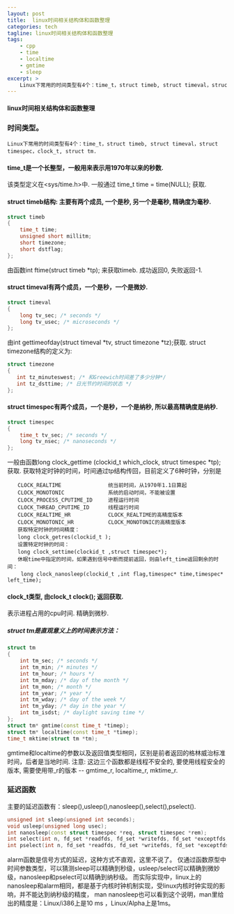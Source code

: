 ```yaml
---
layout: post
title:  linux时间相关结构体和函数整理
categories: tech
tagline: linux时间相关结构体和函数整理
tags:
    - cpp
    - time
    - localtime
    - gmtime
    - sleep
excerpt: >
    Linux下常用的时间类型有4个：time_t，struct timeb, struct timeval，struct timespec，clock_t, struct tm.
---
```


#### linux时间相关结构体和函数整理
### 时间类型。
    Linux下常用的时间类型有4个：time_t，struct timeb, struct timeval，struct timespec，clock_t, struct tm.

#### time_t是一个长整型，一般用来表示用1970年以来的秒数.

该类型定义在<sys/time.h>中.
一般通过 time_t time = time(NULL); 获取.

#### struct timeb结构: 主要有两个成员, 一个是秒, 另一个是毫秒, 精确度为毫秒.
```cpp
struct timeb
{
    time_t time;
    unsigned short millitm;
    short timezone;
    short dstflag;
};
```

由函数int ftime(struct timeb *tp); 来获取timeb.
成功返回0, 失败返回-1.

#### struct timeval有两个成员，一个是秒，一个是微妙.
```cpp
struct timeval 
{
    long tv_sec; /* seconds */
    long tv_usec; /* microseconds */
};
```
由int gettimeofday(struct timeval *tv, struct timezone *tz);获取.
struct timezone结构的定义为:
```cpp
struct timezone
{
   int tz_minuteswest; /* 和Greewich时间差了多少分钟*/
   int tz_dsttime; /* 日光节约时间的状态 */
};
```

####  struct timespec有两个成员，一个是秒，一个是纳秒, 所以最高精确度是纳秒.
```cpp
struct timespec
{
    time_t tv_sec; /* seconds */
    long tv_nsec; /* nanoseconds */
};
```
一般由函数long clock_gettime (clockid_t which_clock, struct timespec *tp); 获取.
获取特定时钟的时间，时间通过tp结构传回，目前定义了6种时钟，分别是
```
　　CLOCK_REALTIME               统当前时间，从1970年1.1日算起
　　CLOCK_MONOTONIC              系统的启动时间，不能被设置
　　CLOCK_PROCESS_CPUTIME_ID     进程运行时间
　　CLOCK_THREAD_CPUTIME_ID      线程运行时间
　　CLOCK_REALTIME_HR            CLOCK_REALTIME的高精度版本
　　CLOCK_MONOTONIC_HR           CLOCK_MONOTONIC的高精度版本
　　获取特定时钟的时间精度：
　　long clock_getres(clockid_t );
　　设置特定时钟的时间：
　　long clock_settime(clockid_t ,struct timespec*);
　　休眠time中指定的时间，如果遇到信号中断而提前返回，则由left_time返回剩余的时间：
　　 long clock_nanosleep(clockid_t ,int flag,timespec* time,timespec* left_time);
```
#### clock_t类型, 由clock_t clock(); 返回获取.

表示进程占用的cpu时间. 精确到微秒.

##### struct tm是直观意义上的时间表示方法：
```cpp
struct tm 
{
    int tm_sec; /* seconds */
    int tm_min; /* minutes */
    int tm_hour; /* hours */
    int tm_mday; /* day of the month */
    int tm_mon; /* month */
    int tm_year; /* year */
    int tm_wday; /* day of the week */
    int tm_yday; /* day in the year */
    int tm_isdst; /* daylight saving time */
};
struct tm* gmtime(const time_t *timep);
struct tm* localtime(const time_t *timep);
time_t mktime(struct tm *tm);
```
gmtime和localtime的参数以及返回值类型相同，区别是前者返回的格林威治标准时间，后者是当地时间.
注意: 这边三个函数都是线程不安全的, 要使用线程安全的版本, 需要使用带_r的版本 -- gmtime_r, localtime_r, mktime_r.
 
 
### 延迟函数
主要的延迟函数有：sleep(),usleep(),nanosleep(),select(),pselect().
```cpp
unsigned int sleep(unsigned int seconds);
void usleep(unsigned long usec);
int nanosleep(const struct timespec *req, struct timespec *rem);
int select(int n, fd_set *readfds, fd_set *writefds, fd_set *exceptfds,struct timeval *timeout);
int pselect(int n, fd_set *readfds, fd_set *writefds, fd_set *exceptfds, const struct timespec *timeout, const sigset_t *sigmask);
```

alarm函数是信号方式的延迟，这种方式不直观，这里不说了。
仅通过函数原型中时间参数类型，可以猜测sleep可以精确到秒级，usleep/select可以精确到微妙级，nanosleep和pselect可以精确到纳秒级。
而实际实现中，linux上的nanosleep和alarm相同，都是基于内核时钟机制实现，受linux内核时钟实现的影响，并不能达到纳秒级的精度，
man nanosleep也可以看到这个说明，man里给出的精度是：Linux/i386上是10 ms ，Linux/Alpha上是1ms。

